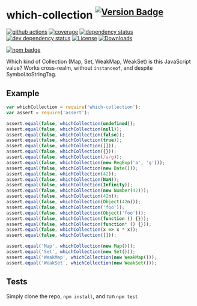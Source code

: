 # which-collection <sup>[![Version Badge][2]][1]</sup>

[![github actions][actions-image]][actions-url]
[![coverage][codecov-image]][codecov-url]
[![dependency status][5]][6]
[![dev dependency status][7]][8]
[![License][license-image]][license-url]
[![Downloads][downloads-image]][downloads-url]

[![npm badge][11]][1]

Which kind of Collection (Map, Set, WeakMap, WeakSet) is this JavaScript value? Works cross-realm, without `instanceof`, and despite Symbol.toStringTag.

## Example

```js
var whichCollection = require('which-collection');
var assert = require('assert');

assert.equal(false, whichCollection(undefined));
assert.equal(false, whichCollection(null));
assert.equal(false, whichCollection(false));
assert.equal(false, whichCollection(true));
assert.equal(false, whichCollection([]));
assert.equal(false, whichCollection({}));
assert.equal(false, whichCollection(/a/g));
assert.equal(false, whichCollection(new RegExp('a', 'g')));
assert.equal(false, whichCollection(new Date()));
assert.equal(false, whichCollection(42));
assert.equal(false, whichCollection(NaN));
assert.equal(false, whichCollection(Infinity));
assert.equal(false, whichCollection(new Number(42)));
assert.equal(false, whichCollection(42n));
assert.equal(false, whichCollection(Object(42n)));
assert.equal(false, whichCollection('foo'));
assert.equal(false, whichCollection(Object('foo')));
assert.equal(false, whichCollection(function () {}));
assert.equal(false, whichCollection(function* () {}));
assert.equal(false, whichCollection(x => x * x));
assert.equal(false, whichCollection([]));

assert.equal('Map', whichCollection(new Map()));
assert.equal('Set', whichCollection(new Set()));
assert.equal('WeakMap', whichCollection(new WeakMap()));
assert.equal('WeakSet', whichCollection(new WeakSet()));
```

## Tests

Simply clone the repo, `npm install`, and run `npm test`

[1]: https://npmjs.org/package/which-collection
[2]: https://versionbadg.es/inspect-js/which-collection.svg
[5]: https://david-dm.org/inspect-js/which-collection.svg
[6]: https://david-dm.org/inspect-js/which-collection
[7]: https://david-dm.org/inspect-js/which-collection/dev-status.svg
[8]: https://david-dm.org/inspect-js/which-collection#info=devDependencies
[11]: https://nodei.co/npm/which-collection.png?downloads=true&stars=true
[license-image]: https://img.shields.io/npm/l/which-collection.svg
[license-url]: LICENSE
[downloads-image]: https://img.shields.io/npm/dm/which-collection.svg
[downloads-url]: https://npm-stat.com/charts.html?package=which-collection
[codecov-image]: https://codecov.io/gh/inspect-js/which-collection/branch/main/graphs/badge.svg
[codecov-url]: https://app.codecov.io/gh/inspect-js/which-collection/
[actions-image]: https://img.shields.io/endpoint?url=https://github-actions-badge-u3jn4tfpocch.runkit.sh/inspect-js/which-collection
[actions-url]: https://github.com/inspect-js/which-collection/actions
